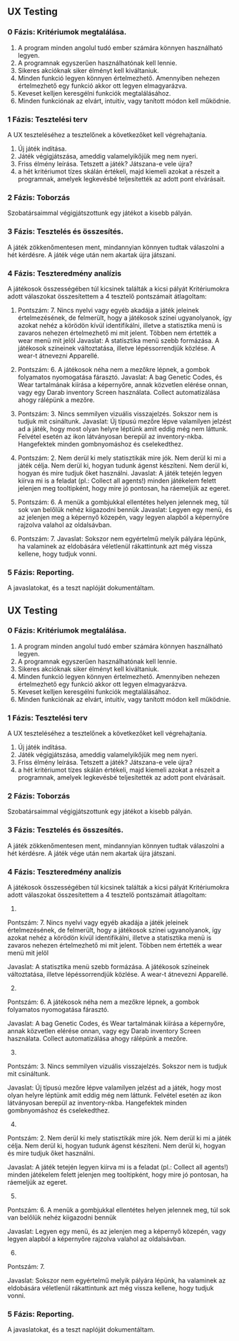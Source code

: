 ## UX Testing

### 0 Fázis: Kritériumok megtalálása. 

1. A program minden angolul tudó ember számára könnyen használható legyen.
2. A programnak egyszerűen használhatónak kell lennie. 
3. Sikeres akcióknak siker élményt kell kiváltaniuk. 
4. Minden funkció legyen könnyen értelmezhető. Amennyiben nehezen értelmezhető egy funkció akkor ott legyen elmagyarázva.
5. Keveset kelljen keresgélni funkciók megtalálásához. 
6. Minden funkciónak az elvárt, intuitív, vagy tanított módon kell működnie.


### 1 Fázis: Tesztelési terv

A UX teszteléséhez a tesztelőnek a következőket kell végrehajtania. 
1. Új játék indítása. 
2. Játék végigjátszása, ameddig valamelyikőjük meg nem nyeri. 
3. Friss élmény leírása. Tetszett a játék? Játszana-e vele újra?
4. a hét kritériumot tízes skálán értékeli, majd kiemeli azokat a részeit a programnak, amelyek legkevésbé teljesítették az adott pont elvárásait. 

### 2 Fázis: Toborzás 

Szobatársaimmal végigjátszottunk egy játékot a kisebb pályán. 

### 3 Fázis: Tesztelés és összesítés. 

A játék zökkenőmentesen ment, mindannyian könnyen tudtak válaszolni a hét kérdésre.
A játék vége után nem akartak újra játszani.

### 4 Fázis: Teszteredmény analízis

A játékosok összességében túl kicsinek találták a kicsi pályát
Kritériumokra adott válaszokat összesítettem a 4 tesztelő pontszámait átlagoltam: 

1. Pontszám: 7. Nincs nyelvi vagy egyéb akadája a játék jeleinek értelmezésének, de felmerült, hogy a játékosok színei ugyanolyanok, így azokat nehéz a körödön kívül identifikálni, illetve a statisztika menü is zavaros nehezen értelmezhető mi mit jelent. Többen nem értették a wear menü mit jelöl
   Javaslat: A statisztika menü szebb formázása. A játékosok színeinek változtatása, illetve lépéssorrendjük közlése. A wear-t átnevezni Apparellé. 

2. Pontszám: 6. A játékosok néha nem a mezőkre lépnek, a gombok folyamatos nyomogatása fárasztó. 
   Javaslat: A bag Genetic Codes, és Wear tartalmának kiírása a képernyőre, annak közvetlen elérése onnan, vagy egy Darab inventory Screen használata. Collect automatizálása ahogy rálépünk a mezőre.  

3. Pontszám: 3. Nincs semmilyen vizuális visszajelzés. Sokszor nem is tudjuk mit csináltunk. 
   Javaslat: Új típusú mezőre lépve valamilyen jelzést ad a játék, hogy most olyan helyre léptünk amit eddig még nem láttunk. Felvétel esetén az ikon látványosan berepül az inventory-nkba. Hangefektek minden gombnyomáshoz és cselekedthez. 

4. Pontszám: 2. Nem derül ki mely statisztikák mire jók. Nem derül ki mi a játék célja. Nem derül ki, hogyan tudunk ágenst készíteni. Nem derül ki, hogyan és mire tudjuk őket használni.
   Javaslat: A játék tetején legyen kiírva mi is a feladat (pl.: Collect all agents!) minden játékelem felett jelenjen meg tooltipként, hogy mire jó pontosan, ha ráemeljük az egeret.

5. Pontszám: 6. A menük a gombjukkal ellentétes helyen jelennek meg, túl sok van belőlük nehéz kiigazodni bennük
   Javaslat: Legyen egy menü, és az jelenjen meg a képernyő közepén, vagy legyen alapból a képernyőre rajzolva valahol az oldalsávban.

6. Pontszám: 7. 
   Javaslat: Sokszor nem egyértelmű melyik pályára lépünk, ha valaminek az eldobására véletlenül rákattintunk azt még vissza kellene, hogy tudjuk vonni.

### 5 Fázis: Reporting.

A javaslatokat, és a teszt naplóját dokumentáltam.  


















## UX Testing

### 0 Fázis: Kritériumok megtalálása. 

1. A program minden angolul tudó ember számára könnyen használható legyen.
2. A programnak egyszerűen használhatónak kell lennie. 
3. Sikeres akcióknak siker élményt kell kiváltaniuk. 
4. Minden funkció legyen könnyen értelmezhető. Amennyiben nehezen értelmezhető egy funkció akkor ott legyen elmagyarázva.
5. Keveset kelljen keresgélni funkciók megtalálásához. 
6. Minden funkciónak az elvárt, intuitív, vagy tanított módon kell működnie.


### 1 Fázis: Tesztelési terv

A UX teszteléséhez a tesztelőnek a következőket kell végrehajtania. 
1. Új játék indítása. 
2. Játék végigjátszása, ameddig valamelyikőjük meg nem nyeri. 
3. Friss élmény leírása. Tetszett a játék? Játszana-e vele újra?
4. a hét kritériumot tízes skálán értékeli, majd kiemeli azokat a részeit a programnak, amelyek legkevésbé teljesítették az adott pont elvárásait. 

### 2 Fázis: Toborzás 

Szobatársaimmal végigjátszottunk egy játékot a kisebb pályán. 

### 3 Fázis: Tesztelés és összesítés. 

A játék zökkenőmentesen ment, mindannyian könnyen tudtak válaszolni a hét kérdésre.
A játék vége után nem akartak újra játszani.

### 4 Fázis: Teszteredmény analízis

A játékosok összességében túl kicsinek találták a kicsi pályát
Kritériumokra adott válaszokat összesítettem a 4 tesztelő pontszámait átlagoltam: 

1. 
Pontszám: 7. Nincs nyelvi vagy egyéb akadája a játék jeleinek értelmezésének, de felmerült, hogy a játékosok színei ugyanolyanok, így azokat nehéz a körödön kívül identifikálni, illetve a statisztika menü is zavaros nehezen értelmezhető mi mit jelent. Többen nem értették a wear menü mit jelöl

Javaslat: A statisztika menü szebb formázása. A játékosok színeinek változtatása, illetve lépéssorrendjük közlése. A wear-t átnevezni Apparellé. 

2. 
Pontszám: 6. A játékosok néha nem a mezőkre lépnek, a gombok folyamatos nyomogatása fárasztó. 

Javaslat: A bag Genetic Codes, és Wear tartalmának kiírása a képernyőre, annak közvetlen elérése onnan, vagy egy Darab inventory Screen használata. Collect automatizálása ahogy rálépünk a mezőre.  

3. 
Pontszám: 3. Nincs semmilyen vizuális visszajelzés. Sokszor nem is tudjuk mit csináltunk. 

Javaslat: Új típusú mezőre lépve valamilyen jelzést ad a játék, hogy most olyan helyre léptünk amit eddig még nem láttunk. Felvétel esetén az ikon látványosan berepül az inventory-nkba. Hangefektek minden gombnyomáshoz és cselekedthez. 

4. 
Pontszám: 2. Nem derül ki mely statisztikák mire jók. Nem derül ki mi a játék célja. Nem derül ki, hogyan tudunk ágenst készíteni. Nem derül ki, hogyan és mire tudjuk őket használni.

Javaslat: A játék tetején legyen kiírva mi is a feladat (pl.: Collect all agents!) minden játékelem felett jelenjen meg tooltipként, hogy mire jó pontosan, ha ráemeljük az egeret.

5. 
Pontszám: 6. A menük a gombjukkal ellentétes helyen jelennek meg, túl sok van belőlük nehéz kiigazodni bennük

Javaslat: Legyen egy menü, és az jelenjen meg a képernyő közepén, vagy legyen alapból a képernyőre rajzolva valahol az oldalsávban.

6. 
Pontszám: 7. 

Javaslat: Sokszor nem egyértelmű melyik pályára lépünk, ha valaminek az eldobására véletlenül rákattintunk azt még vissza kellene, hogy tudjuk vonni.

### 5 Fázis: Reporting.

A javaslatokat, és a teszt naplóját dokumentáltam.  


















